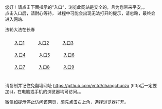 您好！请点击下面指示的“入口”，浏览此网站是安全的，且为您带来平安。。 <br/>
点击入口后，请耐心等待， 过程中可能会出现无法打开的提示，请忽略，最终会进入网站. </br>

法轮大法在长春<br/>
<div style="padding:10px"><a style="margin:20px" target="_blank" href="https://d2u3v3ozaab3u8.cloudfront.net/2Qpsp?pgejwhb" id="ccLink1" rel="nofollow">入口1</a> <a target="_blank" style="margin:20px" href="https://df4akmwf51kwk.cloudfront.net/2Qpsp?wdkslum" id="ccLink2" rel="nofollow">入口2</a> <a style="margin:20px" target="_blank" href="https://d2xk9k4xnm7teb.cloudfront.net/2Qpsp?nzyfae" id="ccLink3" rel="nofollow">入口3</a></div>

<div style="padding:10px" ><a style="margin:20px" target="_blank" href="https://d2u3v3ozaab3u8.cloudfront.net/2Qpsp?pgejwhb" id="ccLink4" rel="nofollow">入口4</a> <a style="margin:20px" href="https://df4akmwf51kwk.cloudfront.net/2Qpsp?wdkslum" target="_blank" id="ccLink5" rel="nofollow">入口5</a> <a style="margin:20px" href="https://d2xk9k4xnm7teb.cloudfront.net/2Qpsp?nzyfae" target="_blank" id="ccLink6" rel="nofollow">入口6</a></div>

<div style="padding:10px"><a style="margin:20px" target="_blank" href="https://d2u3v3ozaab3u8.cloudfront.net/2Qpsp?pgejwhb" id="ccLink7" rel="nofollow">入口7</a> <a style="margin:20px" href="https://df4akmwf51kwk.cloudfront.net/2Qpsp?wdkslum" target="_blank" id="ccLink8" rel="nofollow">入口8</a> <a style="margin:20px" target="_blank" href="https://d2xk9k4xnm7teb.cloudfront.net/2Qpsp?nzyfae" id="ccLink9" rel="nofollow">入口9</a></div>

<br/>



请复制并记住免翻墙网址 https://github.com/yntd/changchunzx (http后一定要加s)，在电脑或手机的浏览器均可访问。。<br/>

微信如提示停止访问该网页，须先点击右上角，选择浏览器打开。
